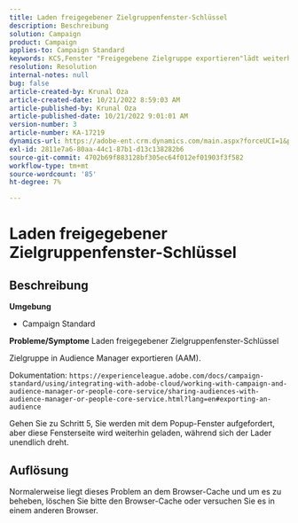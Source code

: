 ```yaml
---
title: Laden freigegebener Zielgruppenfenster-Schlüssel
description: Beschreibung
solution: Campaign
product: Campaign
applies-to: Campaign Standard
keywords: KCS,Fenster "Freigegebene Zielgruppe exportieren"lädt weiterhin
resolution: Resolution
internal-notes: null
bug: false
article-created-by: Krunal Oza
article-created-date: 10/21/2022 8:59:03 AM
article-published-by: Krunal Oza
article-published-date: 10/21/2022 9:01:01 AM
version-number: 3
article-number: KA-17219
dynamics-url: https://adobe-ent.crm.dynamics.com/main.aspx?forceUCI=1&pagetype=entityrecord&etn=knowledgearticle&id=693dd99b-1e51-ed11-bba2-0022480867fb
exl-id: 2811e7a6-80aa-44c1-87b1-d13c138282b6
source-git-commit: 4702b69f883128bf305ec64f012ef01903f3f582
workflow-type: tm+mt
source-wordcount: '85'
ht-degree: 7%

---
```


# Laden freigegebener Zielgruppenfenster-Schlüssel

## Beschreibung

<b>Umgebung</b>
- Campaign Standard



<b>Probleme/Symptome</b>
Laden freigegebener Zielgruppenfenster-Schlüssel

Zielgruppe in Audience Manager exportieren (AAM).

Dokumentation: `https://experienceleague.adobe.com/docs/campaign-standard/using/integrating-with-adobe-cloud/working-with-campaign-and-audience-manager-or-people-core-service/sharing-audiences-with-audience-manager-or-people-core-service.html?lang=en#exporting-an-audience`

Gehen Sie zu Schritt 5, Sie werden mit dem Popup-Fenster aufgefordert, aber diese Fensterseite wird weiterhin geladen, während sich der Lader unendlich dreht.


## Auflösung


Normalerweise liegt dieses Problem an dem Browser-Cache und um es zu beheben, löschen Sie bitte den Browser-Cache oder versuchen Sie es in einem anderen Browser.
